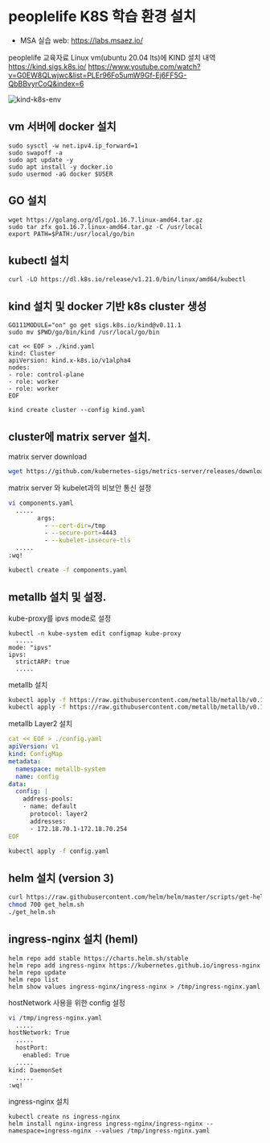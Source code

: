 # peoplelife K8S 학습 환경 설치

- MSA 실습 web: https://labs.msaez.io/

peoplelife  교육자료
Linux vm(ubuntu 20.04 lts)에 KIND 설치 내역
https://kind.sigs.k8s.io/
https://www.youtube.com/watch?v=G0EW8QLwjwc&list=PLEr96Fo5umW9Gf-Ej6FF5G-QbBBvyrCoQ&index=6

![kind-k8s-env](https://user-images.githubusercontent.com/90162116/142726818-9f0747b5-04e5-42d4-881e-10a99c52d13c.png)

## vm 서버에 docker 설치 

```text
sudo sysctl -w net.ipv4.ip_forward=1
sudo swapoff -a
sudo apt update -y
sudo apt install -y docker.io
sudo usermod -aG docker $USER
```



## GO 설치

```
wget https://golang.org/dl/go1.16.7.linux-amd64.tar.gz
sudo tar zfx go1.16.7.linux-amd64.tar.gz -C /usr/local
export PATH=$PATH:/usr/local/go/bin
```



## kubectl 설치

```
curl -LO https://dl.k8s.io/release/v1.21.0/bin/linux/amd64/kubectl
```



## kind 설치 및 docker 기반 k8s cluster 생성

```
GO111MODULE="on" go get sigs.k8s.io/kind@v0.11.1
sudo mv $PWD/go/bin/kind /usr/local/go/bin

cat << EOF > ./kind.yaml
kind: Cluster
apiVersion: kind.x-k8s.io/v1alpha4
nodes:
- role: control-plane
- role: worker
- role: worker
EOF

kind create cluster --config kind.yaml
```



## cluster에 matrix server 설치. 

matrix server download

```bash
wget https://github.com/kubernetes-sigs/metrics-server/releases/download/v0.5.0/components.yaml
```

matrix server 와 kubelet과의 비보안 통신 설정

```bash
vi components.yaml
  .....
        args:
          - --cert-dir=/tmp
          - --secure-port=4443
          - --kubelet-insecure-tls
  .....
:wq!

kubectl create -f components.yaml
```

## metallb 설치 및 설정. 

kube-proxy를 ipvs mode로 설정

```
kubectl -n kube-system edit configmap kube-proxy
  .....
mode: "ipvs"
ipvs:
  strictARP: true
  .....
```


metallb 설치

```bash
kubectl apply -f https://raw.githubusercontent.com/metallb/metallb/v0.10.2/manifests/namespace.yaml
kubectl apply -f https://raw.githubusercontent.com/metallb/metallb/v0.10.2/manifests/metallb.yaml
```

metallb Layer2 설치

```YAML
cat << EOF > ./config.yaml
apiVersion: v1
kind: ConfigMap
metadata:
  namespace: metallb-system
  name: config
data:
  config: |
    address-pools:
    - name: default
      protocol: layer2
      addresses:
      - 172.18.70.1-172.18.70.254
EOF
```

```bash
kubectl apply -f config.yaml
```



## helm 설치 (version 3)

```bash
curl https://raw.githubusercontent.com/helm/helm/master/scripts/get-helm-3 > get_helm.sh
chmod 700 get_helm.sh
./get_helm.sh
```



## ingress-nginx 설치 (heml)

```
helm repo add stable https://charts.helm.sh/stable
helm repo add ingress-nginx https://kubernetes.github.io/ingress-nginx
helm repo update
helm repo list
helm show values ingress-nginx/ingress-nginx > /tmp/ingress-nginx.yaml
```

hostNetwork 사용을 위한 config 설정

```bash
vi /tmp/ingress-nginx.yaml
  .....
hostNetwork: True
  .....
  hostPort:
    enabled: True
  .....
kind: DaemonSet
  .....
:wq!
```

ingress-nginx 설치

```
kubectl create ns ingress-nginx
helm install nginx-ingress ingress-nginx/ingress-nginx --namespace=ingress-nginx --values /tmp/ingress-nginx.yaml
```
